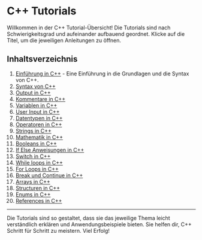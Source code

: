# C++ Tutorials

Willkommen in der C++ Tutorial-Übersicht! Die Tutorials sind nach Schwierigkeitsgrad und aufeinander aufbauend geordnet. Klicke auf die Titel, um die jeweiligen Anleitungen zu öffnen.

## Inhaltsverzeichnis

1. [Einführung in C++](Einführung_in_cpp.md) - Eine Einführung in die Grundlagen und die Syntax von C++.
2. [Syntax von C++](Syntax.md)
3. [Output in C++](Output.md)
4. [Kommentare in C++](Comments.md)
5. [Variablen in C++](Variablen.md)
6. [User Input in C++](UserInput.md)
7. [Datentypen in C++](Datatypes.md)
8. [Operatoren in C++](Operators.md)
9. [Strings in C++](Strings.md)
10. [Mathematik in C++](Math.md)
11. [Booleans in C++](Booleans.md)
12. [If Else Anweisungen in C++](Conditions.md)
13. [Switch in C++](Swicht.md)
14. [While loops in C++](Whileloop.md)
15. [For Loops in C++](Forloop.md)
16. [Break und Continue in C++](Breakcontinue.md)
17. [Arrays in C++](Arrays.md)
18. [Structuren in C++](Structures.md)
19. [Enums in C++](Enums.md)
20. [References in C++](References.md)

---

Die Tutorials sind so gestaltet, dass sie das jeweilige Thema leicht verständlich erklären und Anwendungsbeispiele bieten. Sie helfen dir, C++ Schritt für Schritt zu meistern. Viel Erfolg!

